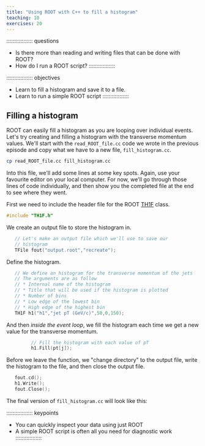 ```yaml
---
title: "Using ROOT with C++ to fill a histogram"
teaching: 10
exercises: 20
---
```


::::::::::::::::: questions
- Is there more than reading and writing files that can be done with ROOT?
- How do I run a ROOT script?
:::::::::::::::::

::::::::::::::::: objectives
- Learn to fill a histogram and save it to a file.
- Learn to run a simple ROOT script
:::::::::::::::::

## Filling a histogram

ROOT can easily fill a histogram as you are looping over individual events. Let's
try creating and filling a histogram with the transverse momentum values. We'll start
with the `read_ROOT_file.cc` code we wrote in the previous episode and copy what
we have to a new file, `fill_histogram.cc`.

```bash
cp read_ROOT_file.cc fill_histogram.cc
```

Into this file, we'll add some lines at some key spots. Again, use your favourite editor on your local computer. For now, we'll go through those lines
of code individually, and then show you the completed file at the end to see where they went.

First we need to include the header file for the ROOT [TH1F](https://root.cern.ch/doc/master/classTH1F.html) class.

```cpp
#include "TH1F.h"
```

We create an output file to store the histogram in.

```cpp
   // Let's make an output file which we'll use to save our
   // histogram
   TFile fout("output.root","recreate");
```

Define the histogram.
```cpp
   // We define an histogram for the transverse momentum of the jets
   // The arguments are as follow
   // * Internal name of the histogram
   // * Title that will be used if the histogram is plotted
   // * Number of bins
   // * Low edge of the lowest bin
   // * High edge of the highest bin
   TH1F h1("h1","jet pT (GeV/c)",50,0,150);
```

And then *inside the event loop*, we fill the histogram each time we get a new value for
the transverse momentum.

```cpp
         // Fill the histogram with each value of pT
         h1.Fill(pt[j]);
```

Before we leave the function, we "change directory" to the output file, write the histogram
to the file, and then close the output file.

```cpp
   fout.cd();
   h1.Write();
   fout.Close();
```


The final version of `fill_histogram.cc` will look like this:


::::::::::::::::: keypoints
- You can quickly inspect your data using just ROOT
- A simple ROOT script is often all you need for diagnostic work
:::::::::::::::::

